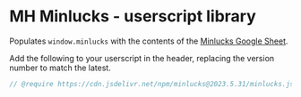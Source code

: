 # MH Minlucks - userscript library

Populates `window.minlucks` with the contents of the [Minlucks Google Sheet](https://docs.google.com/spreadsheets/d/13hKjNDFTFR3rTkmQzyi3d4ZDOlQJUvTfWPDQemmFW_Y/edit#gid=0).

Add the following to your userscript in the header, replacing the version number to match the latest.

```js
// @require https://cdn.jsdelivr.net/npm/minlucks@2023.5.31/minlucks.js
```
